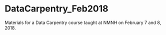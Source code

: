 # DataCarpentry_Feb2018
Materials for a Data Carpentry course taught at NMNH on February 7 and 8, 2018.
